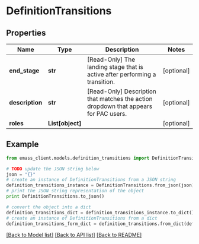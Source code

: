 # DefinitionTransitions


## Properties
Name | Type | Description | Notes
------------ | ------------- | ------------- | -------------
**end_stage** | **str** | [Read-Only] The landing stage that is active after performing a transition. | [optional] 
**description** | **str** | [Read-Only] Description that matches the action dropdown that appears for PAC users. | [optional] 
**roles** | **List[object]** |  | [optional] 

## Example

```python
from emass_client.models.definition_transitions import DefinitionTransitions

# TODO update the JSON string below
json = "{}"
# create an instance of DefinitionTransitions from a JSON string
definition_transitions_instance = DefinitionTransitions.from_json(json)
# print the JSON string representation of the object
print DefinitionTransitions.to_json()

# convert the object into a dict
definition_transitions_dict = definition_transitions_instance.to_dict()
# create an instance of DefinitionTransitions from a dict
definition_transitions_form_dict = definition_transitions.from_dict(definition_transitions_dict)
```
[[Back to Model list]](../README.md#documentation-for-models) [[Back to API list]](../README.md#documentation-for-api-endpoints) [[Back to README]](../README.md)


